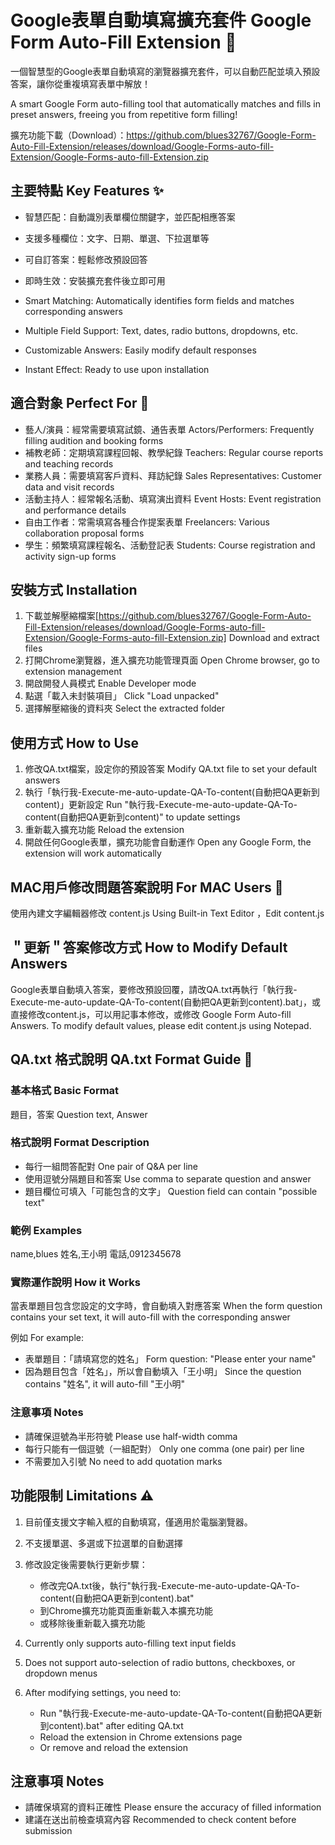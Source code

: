 # Google表單自動填寫擴充套件 Google Form Auto-Fill Extension 🚀

一個智慧型的Google表單自動填寫的瀏覽器擴充套件，可以自動匹配並填入預設答案，讓你從重複填寫表單中解放！

A smart Google Form auto-filling tool that automatically matches and fills in preset answers, freeing you from repetitive form filling!

擴充功能下載（Download）：https://github.com/blues32767/Google-Form-Auto-Fill-Extension/releases/download/Google-Forms-auto-fill-Extension/Google-Forms-auto-fill-Extension.zip

## 主要特點 Key Features ✨
- 智慧匹配：自動識別表單欄位關鍵字，並匹配相應答案
- 支援多種欄位：文字、日期、單選、下拉選單等
- 可自訂答案：輕鬆修改預設回答
- 即時生效：安裝擴充套件後立即可用

- Smart Matching: Automatically identifies form fields and matches corresponding answers
- Multiple Field Support: Text, dates, radio buttons, dropdowns, etc.
- Customizable Answers: Easily modify default responses
- Instant Effect: Ready to use upon installation

## 適合對象 Perfect For 👥
- 藝人/演員：經常需要填寫試鏡、通告表單
  Actors/Performers: Frequently filling audition and booking forms
- 補教老師：定期填寫課程回報、教學紀錄
  Teachers: Regular course reports and teaching records
- 業務人員：需要填寫客戶資料、拜訪紀錄
  Sales Representatives: Customer data and visit records
- 活動主持人：經常報名活動、填寫演出資料
  Event Hosts: Event registration and performance details
- 自由工作者：常需填寫各種合作提案表單
  Freelancers: Various collaboration proposal forms
- 學生：頻繁填寫課程報名、活動登記表
  Students: Course registration and activity sign-up forms

## 安裝方式 Installation
1. 下載並解壓縮檔案[https://github.com/blues32767/Google-Form-Auto-Fill-Extension/releases/download/Google-Forms-auto-fill-Extension/Google-Forms-auto-fill-Extension.zip]
   Download and extract files
2. 打開Chrome瀏覽器，進入擴充功能管理頁面
   Open Chrome browser, go to extension management
3. 開啟開發人員模式
   Enable Developer mode
4. 點選「載入未封裝項目」
   Click "Load unpacked"
5. 選擇解壓縮後的資料夾
   Select the extracted folder

## 使用方式 How to Use
1. 修改QA.txt檔案，設定你的預設答案
   Modify QA.txt file to set your default answers
2. 執行「執行我-Execute-me-auto-update-QA-To-content(自動把QA更新到content)」更新設定
   Run "執行我-Execute-me-auto-update-QA-To-content(自動把QA更新到content)" to update settings
3. 重新載入擴充功能
   Reload the extension
4. 開啟任何Google表單，擴充功能會自動運作
   Open any Google Form, the extension will work automatically

## MAC用戶修改問題答案說明 For MAC Users 🍎
使用內建文字編輯器修改 content.js
    Using Built-in Text Editor ，Edit content.js  
   

## ＂更新＂答案修改方式 How to Modify Default Answers
Google表單自動填入答案，要修改預設回覆，請改QA.txt再執行「執行我-Execute-me-auto-update-QA-To-content(自動把QA更新到content).bat」，或直接修改content.js，可以用記事本修改，或修改
Google Form Auto-fill Answers. To modify default values, please edit content.js using Notepad.


## QA.txt 格式說明 QA.txt Format Guide 📝

### 基本格式 Basic Format
題目，答案
Question text, Answer

### 格式說明 Format Description
- 每行一組問答配對
  One pair of Q&A per line
- 使用逗號分隔題目和答案
  Use comma to separate question and answer
- 題目欄位可填入「可能包含的文字」
  Question field can contain "possible text"

### 範例 Examples
name,blues
姓名,王小明
電話,0912345678

### 實際運作說明 How it Works
當表單題目包含您設定的文字時，會自動填入對應答案
When the form question contains your set text, it will auto-fill with the corresponding answer

例如 For example:
- 表單題目：「請填寫您的姓名」
  Form question: "Please enter your name"
- 因為題目包含「姓名」，所以會自動填入「王小明」
  Since the question contains "姓名", it will auto-fill "王小明"

### 注意事項 Notes
- 請確保逗號為半形符號
  Please use half-width comma
- 每行只能有一個逗號（一組配對）
  Only one comma (one pair) per line
- 不需要加入引號
  No need to add quotation marks


## 功能限制 Limitations ⚠️
1. 目前僅支援文字輸入框的自動填寫，僅適用於電腦瀏覽器。
2. 不支援單選、多選或下拉選單的自動選擇
3. 修改設定後需要執行更新步驟：
   - 修改完QA.txt後，執行"執行我-Execute-me-auto-update-QA-To-content(自動把QA更新到content).bat"
   - 到Chrome擴充功能頁面重新載入本擴充功能
   - 或移除後重新載入擴充功能

1. Currently only supports auto-filling text input fields
2. Does not support auto-selection of radio buttons, checkboxes, or dropdown menus
3. After modifying settings, you need to:
   - Run "執行我-Execute-me-auto-update-QA-To-content(自動把QA更新到content).bat" after editing QA.txt
   - Reload the extension in Chrome extensions page
   - Or remove and reload the extension
  

## 注意事項 Notes
- 請確保填寫的資料正確性
  Please ensure the accuracy of filled information
- 建議在送出前檢查填寫內容
  Recommended to check content before submission
